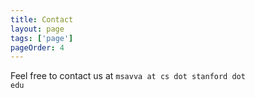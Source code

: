 ```yaml
---
title: Contact
layout: page
tags: ['page']
pageOrder: 4
---
```


Feel free to contact us at <code>msavva at cs dot stanford dot edu</code>
